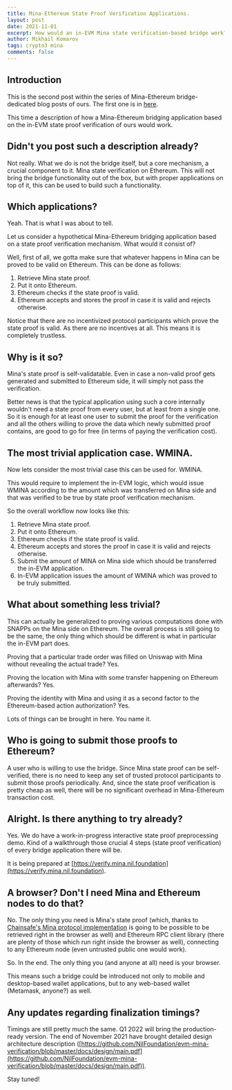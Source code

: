 ```yaml
---
title: Mina-Ethereum State Proof Verification Applications.
layout: post
date: 2021-11-01
excerpt: How would an in-EVM Mina state verification-based bridge work? 
author: Mikhail Komarov
tags: crypto3 mina
comments: false
---
```


## Introduction

This is the second post within the series of Mina-Ethereum bridge-dedicated blog posts of ours. 
The first one is in [here](https://blog.nil.foundation/2021/09/30/mina-ethereum-bridge.html).

This time a description of how a Mina-Ethereum bridging application based on the 
in-EVM state proof verification of ours would work.

## Didn't you post such a description already?

Not really. What we do is not the bridge itself, but a core mechanism, a crucial 
component to it. Mina state verification on Ethereum. This will not bring the
bridge functionality out of the box, but with proper applications on top of it, 
this can be used to build such a functionality.

## Which applications?

Yeah. That is what I was about to tell.

Let us consider a hypothetical Mina-Ethereum bridging application based on a 
state proof verification mechanism. What would it consist of?

Well, first of all, we gotta make sure that whatever happens in Mina can be
proved to be valid on Ethereum. This can be done as follows:

1. Retrieve Mina state proof.
2. Put it onto Ethereum.
3. Ethereum checks if the state proof is valid.
4. Ethereum accepts and stores the proof in case it is valid and rejects otherwise.

Notice that there are no incentivized protocol participants which prove the state proof is valid. 
As there are no incentives at all. This means it is completely trustless.

## Why is it so? 

Mina's state proof is self-validatable. Even in case a non-valid proof gets 
generated and submitted to Ethereum side, it will simply not pass the verification.

Better news is that the typical application using such a core internally
wouldn't need a state proof from every user, but at least from a single one. So
it is enough for at least one user to submit the proof for the verification and
all the others willing to prove the data which newly submitted proof contains, 
are good to go for free (in terms of paying the verification cost).

## The most trivial application case. WMINA.

Now lets consider the most trivial case this can be used for. WMINA.

This would require to implement the in-EVM logic, which would issue WMINA according 
to the amount which was transferred on Mina side and that was verified to be true by
state proof verification mechanism.

So the overall workflow now looks like this:

1. Retrieve Mina state proof.
2. Put it onto Ethereum.
3. Ethereum checks if the state proof is valid.
4. Ethereum accepts and stores the proof in case it is valid and rejects otherwise.
5. Submit the amount of MINA on Mina side which should be transferred the in-EVM application.
6. In-EVM application issues the amount of WMINA which was proved to be truly
   submitted.

## What about something less trivial?

This can actually be generalized to proving various computations done with
SNAPPs on the Mina side on Ethereum. The overall process is still going to be the
same, the only thing which should be different is what in particular the in-EVM 
part does.

Proving that a particular trade order was filled on Uniswap with Mina without
revealing the actual trade? Yes.

Proving the location with Mina with some transfer happening on Ethereum
afterwards? Yes.

Proving the identity with Mina and using it as a second factor to the 
Ethereum-based action authorization? Yes.

Lots of things can be brought in here. You name it.

## Who is going to submit those proofs to Ethereum?

A user who is willing to use the bridge. Since Mina state proof can be 
self-verified, there is no need to keep any set of trusted protocol participants 
to submit those proofs periodically. And, since the state proof verification is
pretty cheap as well, there will be no significant overhead in Mina-Ethereum 
transaction cost.

## Alright. Is there anything to try already?

Yes. We do have a work-in-progress interactive state proof preprocessing demo.
Kind of a walkthrough those crucial 4 steps (state proof verification) of every
bridge application there will be.

It is being prepared at [https://verify.mina.nil.foundation](https://verify.mina.nil.foundation).

## A browser? Don't I need Mina and Ethereum nodes to do that?

No. The only thing you need is Mina's state proof (which, thanks to 
[Chainsafe's Mina protocol implementation](https://github.com/ChainSafe/mina-rs) 
is going to be possible to be retrieved right in the browser as well) and
Ethereum RPC client library (there are plenty of those which run right inside the
browser as well), connecting to any Ethereum node (even untrusted public one would work).

So. In the end. The only thing you (and anyone at all) need is your browser.

This means such a bridge could be introduced not only to mobile and
desktop-based wallet applications, but to any web-based wallet (Metamask,
anyone?) as well.

## Any updates regarding finalization timings?

Timings are still pretty much the same. Q1 2022 will bring the production-ready
version. The end of November 2021 have brought detailed design architecture description ([https://github.com/NilFoundation/evm-mina-verification/blob/master/docs/design/main.pdf](https://github.com/NilFoundation/evm-mina-verification/blob/master/docs/design/main.pdf)).

Stay tuned!
